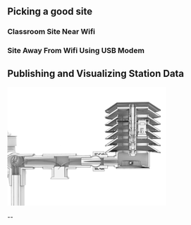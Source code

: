
## Picking a good site

   ### Classroom Site Near Wifi
   ### Site Away From Wifi Using USB Modem


## Publishing and Visualizing Station Data

<img width="360" alt="visualization"
src="https://github.com/NCAR/iotwx-manual/blob/main/img/atmos-node.jpg"/>

--
